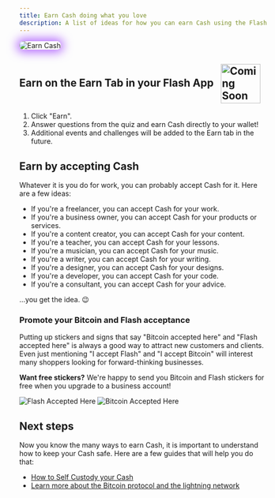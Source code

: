 ```yaml
---
title: Earn Cash doing what you love
description: A list of ideas for how you can earn Cash using the Flash app.
---
```


<img src="/images/badges/custom/earn-man-ai.webp" alt="Earn Cash" style="box-shadow: 0 0 20px 5px rgba(128, 0, 255, 0.6); border-radius: 8px; max-width: 100%;">

## Earn on the Earn Tab in your Flash App <img src="https://png.pngtree.com/png-clipart/20221211/ourmid/pngtree-coming-soon-banner-png-image_6519489.png" alt="Coming Soon" style="height: 80px; display: inline-block; vertical-align: middle; margin-left: 10px;">

1. Click "Earn".
1. Answer questions from the quiz and earn Cash directly to your wallet!
1. Additional events and challenges will be added to the Earn tab in the future.

## Earn by accepting Cash

Whatever it is you do for work, you can probably accept Cash for it. Here are a few ideas:

-   If you're a freelancer, you can accept Cash for your work.
-   If you're a business owner, you can accept Cash for your products or services.
-   If you're a content creator, you can accept Cash for your content.
-   If you're a teacher, you can accept Cash for your lessons.
-   If you're a musician, you can accept Cash for your music.
-   If you're a writer, you can accept Cash for your writing.
-   If you're a designer, you can accept Cash for your designs.
-   If you're a developer, you can accept Cash for your code.
-   If you're a consultant, you can accept Cash for your advice.

...you get the idea. 😉

### Promote your Bitcoin and Flash acceptance

Putting up stickers and signs that say "Bitcoin accepted here" and "Flash accepted here" is always a good way to attract new customers and clients. Even just mentioning "I accept Flash" and "I accept Bitcoin" will interest many shoppers looking for forward-thinking businesses.

**Want free stickers?** We're happy to send you Bitcoin and Flash stickers for free when you upgrade to a business account!

![Flash Accepted Here](/images/badges/png/Flash-Accepted-Here.png)
![Bitcoin Accepted Here](/images/badges/png/Bitcoin-Accepted-Here.png)

## Next steps

Now you know the many ways to earn Cash, it is important to understand how to keep your Cash safe. Here are a few guides that will help you do that:

-   [How to Self Custody your Cash](/en/guides/sweep-to-self-custody)
-   [Learn more about the Bitcoin protocol and the lightning network](/en/the-protocol)